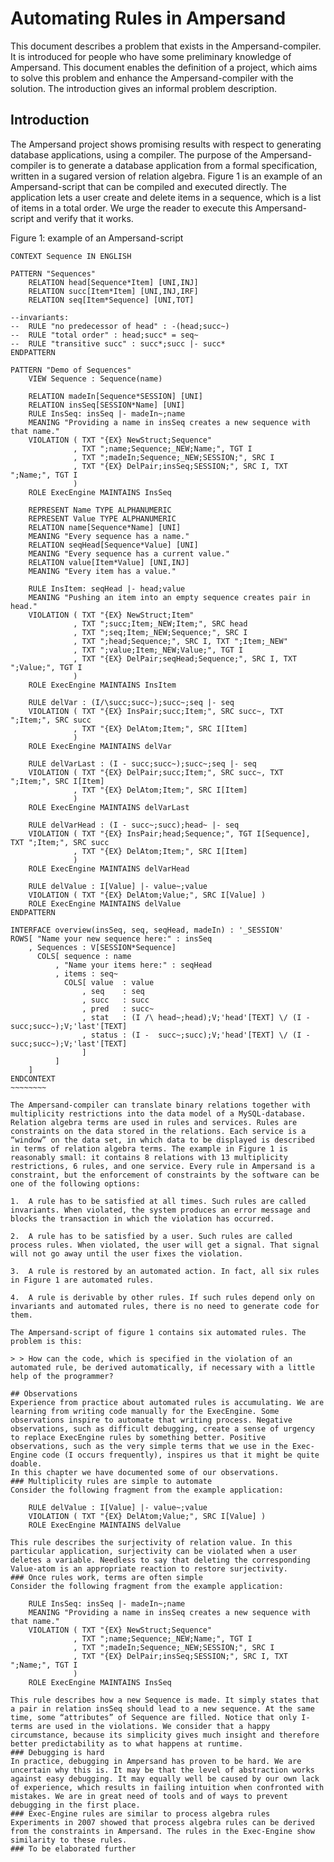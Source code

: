 # Automating Rules in Ampersand

This document describes a problem that exists in the Ampersand-compiler. It is introduced for people who have some preliminary knowledge of Ampersand. This document enables the definition of a project, which aims to solve this problem and enhance the Ampersand-compiler with the solution. The introduction gives an informal problem description.

## Introduction

The Ampersand project shows promising results with respect to generating database applications, using a compiler. The purpose of the Ampersand-compiler is to generate a database application from a formal specification, written in a sugared version of relation algebra. Figure 1 is an example of an Ampersand-script that can be compiled and executed directly. The application lets a user create and delete items in a sequence, which is a list of items in a total order. We urge the reader to execute this Ampersand-script and verify that it works.

Figure 1: example of an Ampersand-script
~~~~~~~~~~~~
CONTEXT Sequence IN ENGLISH

PATTERN "Sequences"
    RELATION head[Sequence*Item] [UNI,INJ]
    RELATION succ[Item*Item] [UNI,INJ,IRF]
    RELATION seq[Item*Sequence] [UNI,TOT]

--invariants:
--  RULE "no predecessor of head" : -(head;succ~)
--  RULE "total order" : head;succ* = seq~
--  RULE "transitive succ" : succ*;succ |- succ*
ENDPATTERN

PATTERN "Demo of Sequences"
    VIEW Sequence : Sequence(name)

    RELATION madeIn[Sequence*SESSION] [UNI]
    RELATION insSeq[SESSION*Name] [UNI]
    RULE InsSeq: insSeq |- madeIn~;name
    MEANING "Providing a name in insSeq creates a new sequence with that name."
    VIOLATION ( TXT "{EX} NewStruct;Sequence"
              , TXT ";name;Sequence;_NEW;Name;", TGT I
              , TXT ";madeIn;Sequence;_NEW;SESSION;", SRC I
              , TXT "{EX} DelPair;insSeq;SESSION;", SRC I, TXT ";Name;", TGT I
              )
    ROLE ExecEngine MAINTAINS InsSeq

    REPRESENT Name TYPE ALPHANUMERIC
    REPRESENT Value TYPE ALPHANUMERIC
    RELATION name[Sequence*Name] [UNI]
    MEANING "Every sequence has a name."
    RELATION seqHead[Sequence*Value] [UNI]
    MEANING "Every sequence has a current value."
    RELATION value[Item*Value] [UNI,INJ]
    MEANING "Every item has a value."

    RULE InsItem: seqHead |- head;value
    MEANING "Pushing an item into an empty sequence creates pair in head."
    VIOLATION ( TXT "{EX} NewStruct;Item"
              , TXT ";succ;Item;_NEW;Item;", SRC head
              , TXT ";seq;Item;_NEW;Sequence;", SRC I
              , TXT ";head;Sequence;", SRC I, TXT ";Item;_NEW"
              , TXT ";value;Item;_NEW;Value;", TGT I
              , TXT "{EX} DelPair;seqHead;Sequence;", SRC I, TXT ";Value;", TGT I
              )
    ROLE ExecEngine MAINTAINS InsItem

    RULE delVar : (I/\succ;succ~);succ~;seq |- seq
    VIOLATION ( TXT "{EX} InsPair;succ;Item;", SRC succ~, TXT ";Item;", SRC succ
              , TXT "{EX} DelAtom;Item;", SRC I[Item]
              )
    ROLE ExecEngine MAINTAINS delVar

    RULE delVarLast : (I - succ;succ~);succ~;seq |- seq
    VIOLATION ( TXT "{EX} DelPair;succ;Item;", SRC succ~, TXT ";Item;", SRC I[Item]
              , TXT "{EX} DelAtom;Item;", SRC I[Item]
              )
    ROLE ExecEngine MAINTAINS delVarLast

    RULE delVarHead : (I - succ~;succ);head~ |- seq
    VIOLATION ( TXT "{EX} InsPair;head;Sequence;", TGT I[Sequence], TXT ";Item;", SRC succ
              , TXT "{EX} DelAtom;Item;", SRC I[Item]
              )
    ROLE ExecEngine MAINTAINS delVarHead

    RULE delValue : I[Value] |- value~;value
    VIOLATION ( TXT "{EX} DelAtom;Value;", SRC I[Value] )
    ROLE ExecEngine MAINTAINS delValue
ENDPATTERN

INTERFACE overview(insSeq, seq, seqHead, madeIn) : '_SESSION'
ROWS[ "Name your new sequence here:" : insSeq
    , Sequences : V[SESSION*Sequence]
      COLS[ sequence : name
          , "Name your items here:" : seqHead
          , items : seq~
            COLS[ value  : value
                , seq    : seq
                , succ   : succ
                , pred   : succ~
                , stat   : (I /\ head~;head);V;'head'[TEXT] \/ (I - succ;succ~);V;'last'[TEXT] 
                , status : (I -  succ~;succ);V;'head'[TEXT] \/ (I - succ;succ~);V;'last'[TEXT] 
                ]
          ]
    ]
ENDCONTEXT
~~~~~~~~

The Ampersand-compiler can translate binary relations together with multiplicity restrictions into the data model of a MySQL-database. Relation algebra terms are used in rules and services. Rules are constraints on the data stored in the relations. Each service is a “window” on the data set, in which data to be displayed is described in terms of relation algebra terms. The example in Figure 1 is reasonably small: it contains 8 relations with 13 multiplicity restrictions, 6 rules, and one service. Every rule in Ampersand is a constraint, but the enforcement of constraints by the software can be one of the following options:

1.  A rule has to be satisfied at all times. Such rules are called invariants. When violated, the system produces an error message and blocks the transaction in which the violation has occurred.

2.  A rule has to be satisfied by a user. Such rules are called process rules. When violated, the user will get a signal. That signal will not go away until the user fixes the violation.

3.  A rule is restored by an automated action. In fact, all six rules in Figure 1 are automated rules.

4.  A rule is derivable by other rules. If such rules depend only on invariants and automated rules, there is no need to generate code for them.

The Ampersand-script of figure 1 contains six automated rules. The problem is this:

> > How can the code, which is specified in the violation of an automated rule, be derived automatically, if necessary with a little help of the programmer?

## Observations
Experience from practice about automated rules is accumulating. We are learning from writing code manually for the ExecEngine. Some observations inspire to automate that writing process. Negative observations, such as difficult debugging, create a sense of urgency to replace ExecEngine rules by something better. Positive observations, such as the very simple terms that we use in the Exec-Engine code (I occurs frequently), inspires us that it might be quite doable.
In this chapter we have documented some of our observations.
###	Multiplicity rules are simple to automate
Consider the following fragment from the example application:

    RULE delValue : I[Value] |- value~;value
    VIOLATION ( TXT "{EX} DelAtom;Value;", SRC I[Value] )
    ROLE ExecEngine MAINTAINS delValue

This rule describes the surjectivity of relation value. In this particular application, surjectivity can be violated when a user deletes a variable. Needless to say that deleting the corresponding Value-atom is an appropriate reaction to restore surjectivity.
###	Once rules work, terms are often simple
Consider the following fragment from the example application:

    RULE InsSeq: insSeq |- madeIn~;name
    MEANING "Providing a name in insSeq creates a new sequence with that name."
    VIOLATION ( TXT "{EX} NewStruct;Sequence"
              , TXT ";name;Sequence;_NEW;Name;", TGT I
              , TXT ";madeIn;Sequence;_NEW;SESSION;", SRC I
              , TXT "{EX} DelPair;insSeq;SESSION;", SRC I, TXT ";Name;", TGT I
              )
    ROLE ExecEngine MAINTAINS InsSeq

This rule describes how a new Sequence is made. It simply states that a pair in relation insSeq should lead to a new sequence. At the same time, some “attributes” of Sequence are filled. Notice that only I-terms are used in the violations. We consider that a happy circumstance, because its simplicity gives much insight and therefore better predictability as to what happens at runtime.
###	Debugging is hard
In practice, debugging in Ampersand has proven to be hard. We are uncertain why this is. It may be that the level of abstraction works against easy debugging. It may equally well be caused by our own lack of experience, which results in failing intuition when confronted with mistakes. We are in great need of tools and of ways to prevent debugging in the first place.
###	Exec-Engine rules are similar to process algebra rules
Experiments in 2007 showed that process algebra rules can be derived from the constraints in Ampersand. The rules in the Exec-Engine show similarity to these rules.
### To be elaborated further
	

